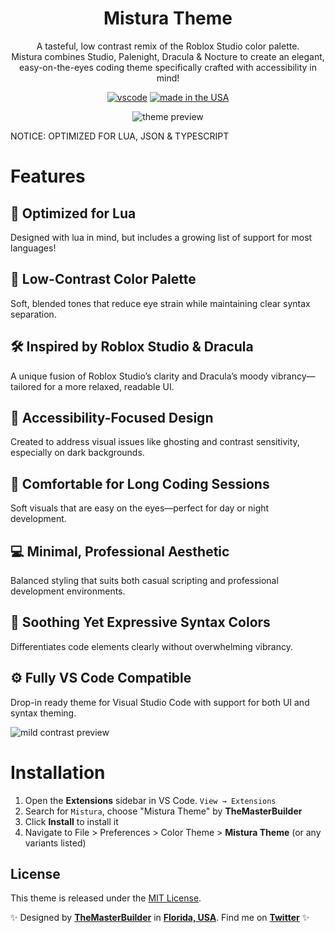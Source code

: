 <div align="center">

# Mistura Theme

A tasteful, low contrast remix of the Roblox Studio color palette.
<br>
Mistura combines Studio, Palenight, Dracula & Nocture to create an elegant, easy-on-the-eyes coding theme specifically crafted with accessibility in mind!

[![vscode](https://img.shields.io/badge/vscode-v1.12+-373277.svg?style=for-the-badge)](https://code.visualstudio.com/updates/v1_12) [![made in the USA](https://img.shields.io/badge/made%20in-usa-008751.svg?style=for-the-badge)]()

![theme preview](https://i.imgur.com/G3KSdGo.png)

</div>
NOTICE: OPTIMIZED FOR LUA, JSON & TYPESCRIPT

# Features

## 🧩 Optimized for Lua
Designed with lua in mind, but includes a growing list of support for most languages!

## 🎨 Low-Contrast Color Palette
Soft, blended tones that reduce eye strain while maintaining clear syntax separation.

## 🛠️ Inspired by Roblox Studio & Dracula
A unique fusion of Roblox Studio’s clarity and Dracula’s moody vibrancy—tailored for a more relaxed, readable UI.

## 🧠 Accessibility-Focused Design
Created to address visual issues like ghosting and contrast sensitivity, especially on dark backgrounds.

## 🌙 Comfortable for Long Coding Sessions
Soft visuals that are easy on the eyes—perfect for day or night development.

## 💻 Minimal, Professional Aesthetic
Balanced styling that suits both casual scripting and professional development environments.

## 🧘 Soothing Yet Expressive Syntax Colors
Differentiates code elements clearly without overwhelming vibrancy.

## ⚙️ Fully VS Code Compatible
Drop-in ready theme for Visual Studio Code with support for both UI and syntax theming.

![mild contrast preview](https://i.imgur.com/kxR49j3.png)

# Installation

1. Open the **Extensions** sidebar in VS Code. `View → Extensions`
1. Search for `Mistura`, choose "Mistura Theme" by **TheMasterBuilder**
1. Click **Install** to install it
1. Navigate to File > Preferences > Color Theme > **Mistura Theme** (or any variants listed)

## License

This theme is released under the [MIT License](https://github.com/whizkydee/vscode-palenight-theme/blob/master/license.md).

✨ Designed by **[TheMasterBuilder](https://www.youtube.com/@TheMastrBuilder)** in **[Florida, USA](https://www.google.com/maps/place/Florida)**. Find me on **[Twitter](https://x.com/Builder_Creates)** ✨
